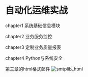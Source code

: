 # 自动化运维实战
chapter1 系统基础信息模块

chapter2 业务服务监控

chapter3 定制业务质量报表

chapter4 Python与系统安全

第三章的html格式邮件
![smtplib_html](https://github.com/jwh5566/auto_operation/blob/master/smtplib_html.jpg)
